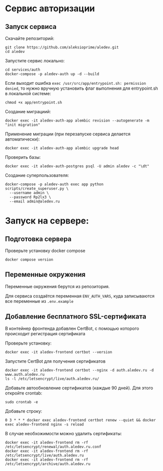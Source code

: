 # Сервис авторизации

## Запуск сервиса

Скачайте репозиторий:
```
git clone https://github.com/aleksioprime/aledev.git
cd aledev
```

Запустите сервис локально:
```
cd services/auth
docker-compose -p aledev-auth up -d --build
```

Если выходит ошибка `exec /usr/src/app/entrypoint.sh: permission denied`, то нужно вручную установить флаг выполнения для entrypoint.sh в локальной системе:
```
chmod +x app/entrypoint.sh
```

Создание миграциий:
```shell
docker exec -it aledev-auth-app alembic revision --autogenerate -m "init migration"
```

Применение миграции (при перезапуске сервиса делается автоматически):
```shell
docker exec -it aledev-auth-app alembic upgrade head
```

Проверить базы:
```
docker exec -it aledev-auth-postgres psql -U admin aledev -c "\dt"
```

Создание суперпользователя:
```shell
docker-compose -p aledev-auth exec app python scripts/create_superuser.py \
  --username admin \
  --password Rp2lx3 \
  --email admin@aledev.ru
```


# Запуск на сервере:

## Подготовка сервера

Проверьте установку docker compose
```
docker compose version
```

## Переменные окружения

Переменные окружения берутся из репозитория.

Для сервиса создаётся переменная `ENV_AUTH_VARS`, куда записываются все переменные из `.env.example`

## Добавление бесплатного SSL-сертификата

В контейнер фронтенда добавлен CertBot, с помощью которого происходит регистрация сертификата

Проверьте установку:
```
docker exec -it aledev-frontend certbot --version
```

Запустите CertBot для получения сертификатов
```
docker exec -it aledev-frontend certbot --nginx -d auth.aledev.ru -d www.auth.aledev.ru
ls -l /etc/letsencrypt/live/auth.aledev.ru/
```

Добавьте автообновление сертификатов (каждые 90 дней). Для этого откройте crontab:
```
sudo crontab -e
```

Добавьте строку:
```
0 3 * * * docker exec aledev-frontend certbot renew --quiet && docker exec aledev-frontend nginx -s reload
```

В случае необхожимости можно удалить сертификаты:
```
docker exec -it aledev-frontend rm -rf /etc/letsencrypt/renewal/auth.aledev.ru.conf
docker exec -it aledev-frontend rm -rf /etc/letsencrypt/live/auth.aledev.ru
docker exec -it aledev-frontend rm -rf /etc/letsencrypt/archive/auth.aledev.ru
```